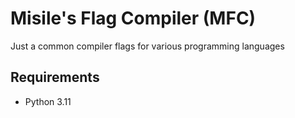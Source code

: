 # Misile's Flag Compiler (MFC)

Just a common compiler flags for various programming languages

## Requirements

- Python 3.11
